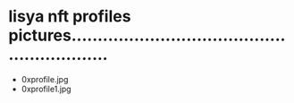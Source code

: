 # lisya nft profiles pictures............................................................
- 0xprofile.jpg
- 0xprofile1.jpg
